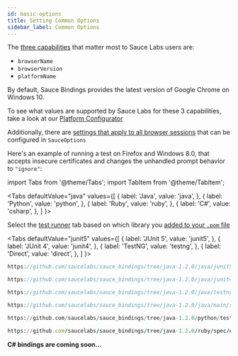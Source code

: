 ```yaml
---
id: basic-options
title: Setting Common Options
sidebar_label: Common Options
---
```


 The [three capabilities](https://docs.saucelabs.com/dev/test-configuration-options/index.html#webdriver-w3c-capabilities--required) that matter most to Sauce Labs users are: 
* `browserName`
* `browserVersion`
* `platformName`

By default, Sauce Bindings provides the latest version of Google Chrome on Windows 10.

To see what values are supported by Sauce Labs for these 3 capabilities, take a look at our
[Platform Configurator](https://saucelabs.com/platform/platform-configurator#/)

Additionally, there are [settings that apply to all browser sessions](https://docs.saucelabs.com/dev/test-configuration-options/index.html#browser-w3c-capabilities--optional) 
that can be configured in `SauceOptions`

Here's an example of running a test on Firefox and Windows 8.0, that accepts insecure certificates and changes
the unhandled prompt behavior to `"ignore"`:

import Tabs from '@theme/Tabs';
import TabItem from '@theme/TabItem';

<Tabs
defaultValue="java"
values={[
{ label: 'Java', value: 'java', },
{ label: 'Python', value: 'python', },
{ label: 'Ruby', value: 'ruby', },
{ label: 'C#', value: 'csharp', },
]
}>

<TabItem value="java">

Select the [test runner](test-runners/) tab based on which library you [added to your `.pom` file](getting-started#language-specific--prerequisites)

<Tabs
defaultValue="junit5"
values={[
{ label: 'JUnit 5', value: 'junit5', },
{ label: 'JUnit 4', value: 'junit4', },
{ label: 'TestNG', value: 'testng', },
{ label: 'Direct', value: 'direct', },
]
}>

<TabItem value="junit5">

```java reference
https://github.com/saucelabs/sauce_bindings/tree/java-1.2.0/java/junit5/src/test/java/com/saucelabs/saucebindings/junit5/examples/CommonOptionsTest.java
```

</TabItem>
<TabItem value="junit4">

```java reference
https://github.com/saucelabs/sauce_bindings/tree/java-1.2.0/java/junit4/src/test/java/com/saucelabs/saucebindings/junit4/examples/CommonOptionsTest.java
```

</TabItem>
<TabItem value="testng">

```java reference
https://github.com/saucelabs/sauce_bindings/tree/java-1.2.0/java/testng/src/test/java/com/saucelabs/saucebindings/testng/examples/CommonOptionsTest.java
```

</TabItem>
<TabItem value="direct">

```java reference
https://github.com/saucelabs/sauce_bindings/tree/java-1.2.0/java/main/src/test/java/com/saucelabs/saucebindings/examples/CommonOptionsTest.java
```

</TabItem>
</Tabs>


</TabItem>
<TabItem value="python">

```python reference
https://github.com/saucelabs/sauce_bindings/tree/java-1.2.0/python/tests/examples/test_basic_options.py
```

</TabItem>
<TabItem value="ruby">

```ruby reference
https://github.com/saucelabs/sauce_bindings/tree/java-1.2.0/ruby/spec/examples/basic_options_spec.rb
```

</TabItem>
<TabItem value="csharp">

**C# bindings are coming soon...**

</TabItem>
</Tabs>
